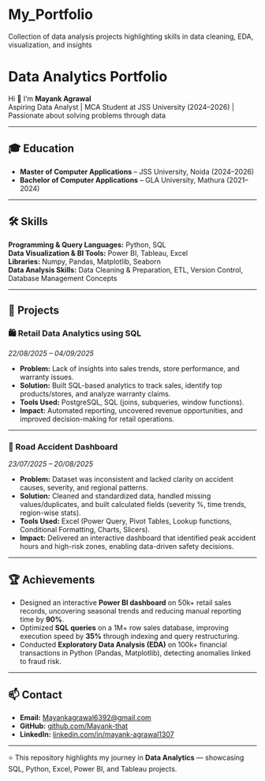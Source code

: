 # My_Portfolio
Collection of data analysis projects highlighting skills in data cleaning, EDA, visualization, and insights

# Data Analytics Portfolio

Hi 👋 I’m **Mayank Agrawal**  
Aspiring Data Analyst | MCA Student at JSS University (2024–2026) | Passionate about solving problems through data

---

## 🎓 Education
- **Master of Computer Applications** – JSS University, Noida (2024–2026)  
- **Bachelor of Computer Applications** – GLA University, Mathura (2021–2024)  

---

## 🛠 Skills
**Programming & Query Languages:** Python, SQL  
**Data Visualization & BI Tools:** Power BI, Tableau, Excel  
**Libraries:** Numpy, Pandas, Matplotlib, Seaborn  
**Data Analysis Skills:** Data Cleaning & Preparation, ETL, Version Control, Database Management Concepts  

---

## 📂 Projects

### 🛍 Retail Data Analytics using SQL  
*22/08/2025 – 04/09/2025*  
- **Problem:** Lack of insights into sales trends, store performance, and warranty issues.  
- **Solution:** Built SQL-based analytics to track sales, identify top products/stores, and analyze warranty claims.  
- **Tools Used:** PostgreSQL, SQL (joins, subqueries, window functions).  
- **Impact:** Automated reporting, uncovered revenue opportunities, and improved decision-making for retail operations.  

---

### 🚦 Road Accident Dashboard  
*23/07/2025 – 20/08/2025*  
- **Problem:** Dataset was inconsistent and lacked clarity on accident causes, severity, and regional patterns.  
- **Solution:** Cleaned and standardized data, handled missing values/duplicates, and built calculated fields (severity %, time trends, region-wise stats).  
- **Tools Used:** Excel (Power Query, Pivot Tables, Lookup functions, Conditional Formatting, Charts, Slicers).  
- **Impact:** Delivered an interactive dashboard that identified peak accident hours and high-risk zones, enabling data-driven safety decisions.  

---

## 🏆 Achievements
- Designed an interactive **Power BI dashboard** on 50k+ retail sales records, uncovering seasonal trends and reducing manual reporting time by **90%**.  
- Optimized **SQL queries** on a 1M+ row sales database, improving execution speed by **35%** through indexing and query restructuring.  
- Conducted **Exploratory Data Analysis (EDA)** on 100k+ financial transactions in Python (Pandas, Matplotlib), detecting anomalies linked to fraud risk.  

---

## 📫 Contact
- **Email:** [Mayankagrawal6392@gmail.com](mailto:Mayankagrawal6392@gmail.com)  
- **GitHub:** [github.com/Mayank-that](https://github.com/Mayank-that)  
- **LinkedIn:** [linkedin.com/in/mayank-agrawal1307](https://www.linkedin.com/in/mayank-agrawal1307/)  

---

⭐ This repository highlights my journey in **Data Analytics** — showcasing SQL, Python, Excel, Power BI, and Tableau projects.  
